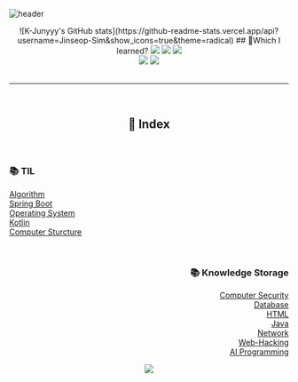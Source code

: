 ![header](https://capsule-render.vercel.app/api?type=slice&color=auto&height=200&section=header&desc=🐣Noob%20Developer&descSize=50&rotate=12&descAlignY=40&descAlign=70)

<div align = "center">
  ![K-Junyyy's GitHub stats](https://github-readme-stats.vercel.app/api?username=Jinseop-Sim&show_icons=true&theme=radical)
  ## 🐣Which I learned?
<img src="https://img.shields.io/badge/PYTHON-0696D7?style=for-the-badge&logo=Python&logoColor=black"> <img src="https://img.shields.io/badge/Java-FF0000?style=for-the-badge&logo=Java&logoColor="> <img src="https://img.shields.io/badge/MYSQL-000000?style=for-the-badge&logo=mysql&logoColor=skyblue">
</br>
<img src="https://img.shields.io/badge/C++-E8E8E8?style=for-the-badge&logo=Cplusplus&logoColor=black"> <img src="https://img.shields.io/badge/SpringBoot-6DB33F?style=for-the-badge&logo=Springboot&logoColor=white">
</div>  
</br>

---

</br>

## <p align="center"> :bookmark_tabs:  Index  </p>

<div>
  </br>
  
  ### :books: TIL
  <a href="https://github.com/Jinseop-Sim/PNU-Algorithm-Study">Algorithm</a></br>
  <a href="https://github.com/Jinseop-Sim/-2022-Winter-Spring-Boot">Spring Boot</a></br>
  <a href="https://github.com/Jinseop-Sim/PNU-Operating-System">Operating System</a></br>
  <a href="https://github.com/Jinseop-Sim/PNU-Kotlin-Android">Kotlin</a></br>
  <a href="https://github.com/Jinseop-Sim/PNU-Computer-Structure">Computer Sturcture</a>                                                   
</div>
<div align = "right">
  </br>
  
  ### :books: Knowledge Storage
  <a href="https://github.com/Jinseop-Sim/PNU-Computer-Security">Computer Security</a></br>
  <a href="https://github.com/Jinseop-Sim/PNU-Database">Database</a></br>
  <a href="https://github.com/Jinseop-Sim/HTML">HTML</a></br>
  <a href="https://github.com/Jinseop-Sim/PNU-Java">Java</a></br>
  <a href="https://github.com/Jinseop-Sim/PNU-Network-Study">Network</a></br>
  <a href="https://github.com/Jinseop-Sim/Web-Hacking-Study">Web-Hacking</a></br>
  <a href="https://github.com/Jinseop-Sim/PNU-AI-Programming">AI Programming</a></br>
</div>

<p align="center">
<img src="https://github-readme-stats.vercel.app/api?username=Jinseop-Sim&show_icons=true&theme=gruvbox&hide=["issues"]">
</p>
